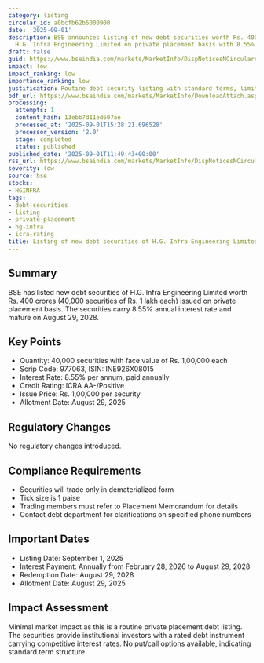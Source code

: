 ```yaml
---
category: listing
circular_id: a0bcfb62b5000900
date: '2025-09-01'
description: BSE announces listing of new debt securities worth Rs. 400 crores by
  H.G. Infra Engineering Limited on private placement basis with 8.55% interest rate.
draft: false
guid: https://www.bseindia.com/markets/MarketInfo/DispNoticesNCirculars.aspx?Noticeid={354BDA9E-0E77-4648-BB04-8ACC4FB115D0}&noticeno=20250901-20&dt=09/01/2025&icount=20&totcount=47&flag=0
impact: low
impact_ranking: low
importance_ranking: low
justification: Routine debt security listing with standard terms, limited market impact
pdf_url: https://www.bseindia.com/markets/MarketInfo/DownloadAttach.aspx?id=20250901-20&attachedId=
processing:
  attempts: 1
  content_hash: 13ebb7d11ed607ae
  processed_at: '2025-09-01T15:28:21.696528'
  processor_version: '2.0'
  stage: completed
  status: published
published_date: '2025-09-01T11:49:43+00:00'
rss_url: https://www.bseindia.com/markets/MarketInfo/DispNoticesNCirculars.aspx?Noticeid={354BDA9E-0E77-4648-BB04-8ACC4FB115D0}&noticeno=20250901-20&dt=09/01/2025&icount=20&totcount=47&flag=0
severity: low
source: bse
stocks:
- HGINFRA
tags:
- debt-securities
- listing
- private-placement
- hg-infra
- icra-rating
title: Listing of new debt securities of H.G. Infra Engineering Limited
---
```


## Summary

BSE has listed new debt securities of H.G. Infra Engineering Limited worth Rs. 400 crores (40,000 securities of Rs. 1 lakh each) issued on private placement basis. The securities carry 8.55% annual interest rate and mature on August 29, 2028.

## Key Points

- Quantity: 40,000 securities with face value of Rs. 1,00,000 each
- Scrip Code: 977063, ISIN: INE926X08015
- Interest Rate: 8.55% per annum, paid annually
- Credit Rating: ICRA AA-/Positive
- Issue Price: Rs. 1,00,000 per security
- Allotment Date: August 29, 2025

## Regulatory Changes

No regulatory changes introduced.

## Compliance Requirements

- Securities will trade only in dematerialized form
- Tick size is 1 paise
- Trading members must refer to Placement Memorandum for details
- Contact debt department for clarifications on specified phone numbers

## Important Dates

- Listing Date: September 1, 2025
- Interest Payment: Annually from February 28, 2026 to August 29, 2028
- Redemption Date: August 29, 2028
- Allotment Date: August 29, 2025

## Impact Assessment

Minimal market impact as this is a routine private placement debt listing. The securities provide institutional investors with a rated debt instrument carrying competitive interest rates. No put/call options available, indicating standard term structure.